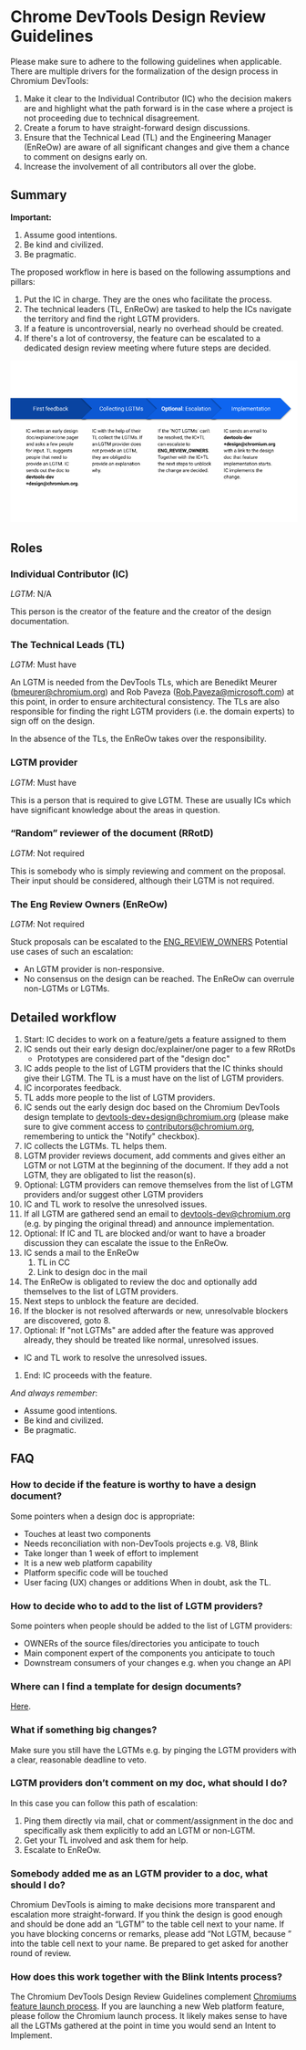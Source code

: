 # Chrome DevTools Design Review Guidelines

Please make sure to adhere to the following guidelines when applicable. There are multiple drivers for the formalization of the design process in Chromium DevTools:

1. Make it clear to the Individual Contributor (IC) who the decision makers are and highlight what the path forward is in the case where a project is not proceeding due to technical disagreement.
1. Create a forum to have straight-forward design discussions.
1. Ensure that the Technical Lead (TL) and the Engineering Manager (EnReOw) are aware of all significant changes and give them a chance to comment on designs early on.
1. Increase the involvement of all contributors all over the globe.

## Summary

**Important:**

1. Assume good intentions.
1. Be kind and civilized.
1. Be pragmatic.

The proposed workflow in here is based on the following assumptions and pillars:

1. Put the IC in charge. They are the ones who facilitate the process.
1. The technical leaders (TL, EnReOw) are tasked to help the ICs navigate the territory and find the right LGTM providers.
1. If a feature is uncontroversial, nearly no overhead should be created.
1. If there's a lot of controversy, the feature can be escalated to a dedicated design review meeting where future steps are decided.

![DevTools Design Guidelines at a glance](images/DevToolsDesignGuidelines.png "DevTools Design Guidelines at a glance")

## Roles

### Individual Contributor (IC)

_LGTM_: N/A

This person is the creator of the feature and the creator of the design documentation.

### The Technical Leads (TL)

_LGTM_: Must have

An LGTM is needed from the DevTools TLs, which are Benedikt Meurer (bmeurer@chromium.org) and Rob Paveza (Rob.Paveza@microsoft.com) at this point, in order to ensure architectural consistency. The TLs are also responsible for finding the right LGTM providers (i.e. the domain experts) to sign off on the design.

In the absence of the TLs, the EnReOw takes over the responsibility.

### LGTM provider

_LGTM_: Must have

This is a person that is required to give LGTM. These are usually ICs which have significant knowledge about the areas in question.

### “Random” reviewer of the document (RRotD)

_LGTM_: Not required

This is somebody who is simply reviewing and comment on the proposal. Their input should be considered, although their LGTM is not required.

### The Eng Review Owners (EnReOw)

_LGTM_: Not required

Stuck proposals can be escalated to the [ENG_REVIEW_OWNERS](https://cs.chromium.org/chromium/src/third_party/devtools-frontend/src/ENG_REVIEW_OWNERS) Potential use cases of such an escalation:

- An LGTM provider is non-responsive.
- No consensus on the design can be reached.
  The EnReOw can overrule non-LGTMs or LGTMs.

## Detailed workflow

1. Start: IC decides to work on a feature/gets a feature assigned to them
1. IC sends out their early design doc/explainer/one pager to a few RRotDs
   - Prototypes are considered part of the "design doc"
1. IC adds people to the list of LGTM providers that the IC thinks should give their LGTM. The TL is a must have on the list of LGTM providers.
1. IC incorporates feedback.
1. TL adds more people to the list of LGTM providers.
1. IC sends out the early design doc based on the Chromium DevTools design template to devtools-dev+design@chromium.org (please make sure to give comment access to contributors@chromium.org, remembering to untick the "Notify" checkbox).
1. IC collects the LGTMs. TL helps them.
1. LGTM provider reviews document, add comments and gives either an LGTM or not LGTM at the beginning of the document. If they add a not LGTM, they are obligated to list the reason(s).
1. Optional: LGTM providers can remove themselves from the list of LGTM providers and/or suggest other LGTM providers
1. IC and TL work to resolve the unresolved issues.
1. If all LGTM are gathered send an email to devtools-dev@chromium.org (e.g. by pinging the original thread) and announce implementation.
1. Optional: If IC and TL are blocked and/or want to have a broader discussion they can escalate the issue to the EnReOw.
1. IC sends a mail to the EnReOw
   1. TL in CC
   1. Link to design doc in the mail
1. The EnReOw is obligated to review the doc and optionally add themselves to the list of LGTM providers.
1. Next steps to unblock the feature are decided.
1. If the blocker is not resolved afterwards or new, unresolvable blockers are discovered, goto 8.
1. Optional: If "not LGTMs" are added after the feature was approved already, they should be treated like normal, unresolved issues.

- IC and TL work to resolve the unresolved issues.

1. End: IC proceeds with the feature.

_And always remember_:

- Assume good intentions.
- Be kind and civilized.
- Be pragmatic.

## FAQ

### How to decide if the feature is worthy to have a design document?

Some pointers when a design doc is appropriate:

- Touches at least two components
- Needs reconciliation with non-DevTools projects e.g. V8, Blink
- Take longer than 1 week of effort to implement
- It is a new web platform capability
- Platform specific code will be touched
- User facing (UX) changes or additions
  When in doubt, ask the TL.

### How to decide who to add to the list of LGTM providers?

Some pointers when people should be added to the list of LGTM providers:

- OWNERs of the source files/directories you anticipate to touch
- Main component expert of the components you anticipate to touch
- Downstream consumers of your changes e.g. when you change an API

### Where can I find a template for design documents?

[Here](http://bit.ly/devtools-design-doc-template).

### What if something big changes?

Make sure you still have the LGTMs e.g. by pinging the LGTM providers with a clear, reasonable deadline to veto.

### LGTM providers don’t comment on my doc, what should I do?

In this case you can follow this path of escalation:

1. Ping them directly via mail, chat or comment/assignment in the doc and specifically ask them explicitly to add an LGTM or non-LGTM.
1. Get your TL involved and ask them for help.
1. Escalate to EnReOw.

### Somebody added me as an LGTM provider to a doc, what should I do?

Chromium DevTools is aiming to make decisions more transparent and escalation more straight-forward. If you think the design is good enough and should be done add an “LGTM” to the table cell next to your name.
If you have blocking concerns or remarks, please add “Not LGTM, because <reason>” into the table cell next to your name. Be prepared to get asked for another round of review.

### How does this work together with the Blink Intents process?

The Chromium DevTools Design Review Guidelines complement [Chromiums feature launch process](https://www.chromium.org/blink/launching-features). If you are launching a new Web platform feature, please follow the Chromium launch process. It likely makes sense to have all the LGTMs gathered at the point in time you would send an Intent to Implement.
